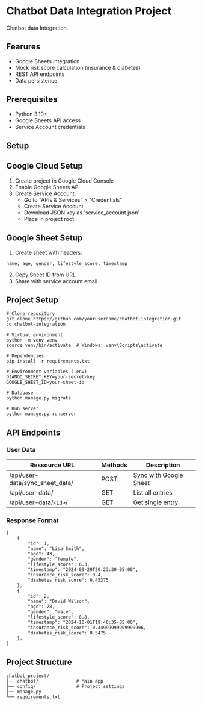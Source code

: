 # Chatbot Data Integration Project

Chatbot data Integration.

## Fearures

- Google Sheets integration
- Mock risk score calculation (insurance & diabetes)
- REST API endpoints
- Data persistence

## Prerequisites

- Python 3.10+
- Google Sheets API access
- Service Account credentials

## Setup

## Google Cloud Setup

1. Create project in Google Cloud Console
2. Enable Google Sheets API
3. Create Service Account:
   - Go to "APIs & Services" > "Credentials"
   - Create Service Account
   - Download JSON key as 'service_account.json'
   - Place in project root

## Google Sheet Setup

1. Create sheet with headers:

```
name, age, gender, lifestyle_score, timestamp
```

2. Copy Sheet ID from URL
3. Share with service account email

## Project Setup

```
# Clone repository
git clone https://github.com/yourusername/chatbot-integration.git
cd chatbot-integration

# Virtual environment
python -m venv venv
source venv/bin/activate  # Windows: venv\Scripts\activate

# Dependencies
pip install -r requirements.txt

# Environment variables (.env)
DJANGO_SECRET_KEY=your-secret-key
GOOGLE_SHEET_ID=your-sheet-id

# Database
python manage.py migrate

# Run server
python manage.py runserver
```

## API Endpoints

### User Data

| Ressource URL                   | Methods | Description            |
| ------------------------------- | ------- | ---------------------- |
| /api/user-data/sync_sheet_data/ | POST    | Sync with Google Sheet |
| /api/user-data/                 | GET     | List all entries       |
| /api/user-data/`<id>`/          | GET     | Get single entry       |

### Response Format

```Array of Object
[
    {
        "id": 1,
        "name": "Lisa Smith",
        "age": 43,
        "gender": "female",
        "lifestyle_score": 6.3,
        "timestamp": "2024-09-29T20:23:30-05:00",
        "insurance_risk_score": 0.4,
        "diabetes_risk_score": 0.45375
    },
    {
        "id": 2,
        "name": "David Wilson",
        "age": 78,
        "gender": "male",
        "lifestyle_score": 8.8,
        "timestamp": "2024-10-01T19:46:35-05:00",
        "insurance_risk_score": 0.44999999999999996,
        "diabetes_risk_score": 0.5475
    },
]
```

## Project Structure

```
chatbot_project/
├── chatbot/              # Main app
├── config/               # Project settings
├── manage.py
└── requirements.txt
```
